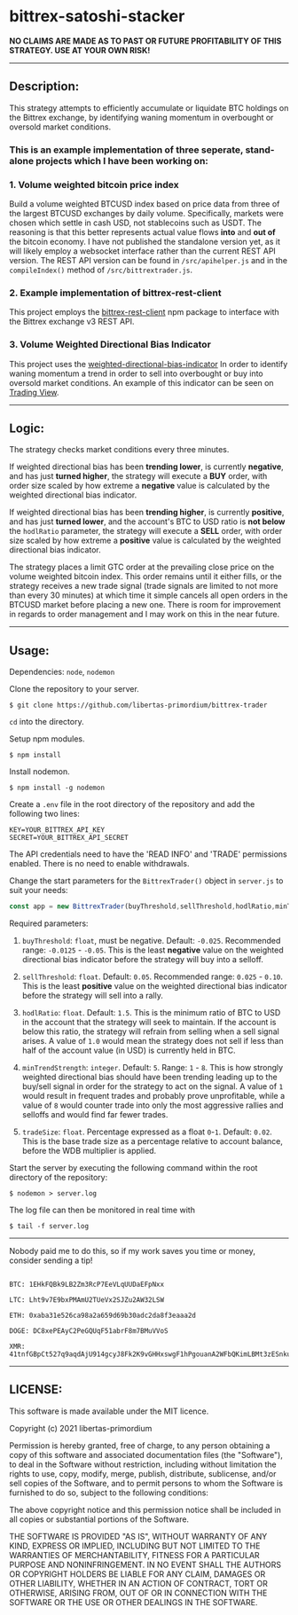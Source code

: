 # bittrex-satoshi-stacker
**NO CLAIMS ARE MADE AS TO PAST OR FUTURE PROFITABILITY OF THIS STRATEGY. USE AT YOUR OWN RISK!**
___
## Description:
This strategy attempts to efficiently accumulate or liquidate BTC holdings on the Bittrex exchange, by identifying waning momentum in overbought or oversold market conditions.

### This is an example implementation of three seperate, stand-alone projects which I have been working on:
### 1. Volume weighted bitcoin price index
Build a volume weighted BTCUSD index based on price data from three of the largest BTCUSD exchanges by daily volume. Specifically, markets were chosen which settle in cash USD, not stablecoins such as USDT. The reasoning is that this better represents actual value flows **into** and **out of** the bitcoin economy. I have not published the standalone version yet, as it will likely employ a websocket interface rather than the current REST API version. The REST API version can be found in `/src/apihelper.js` and in the `compileIndex()` method of `/src/bittrextrader.js`.

### 2. Example implementation of **bittrex-rest-client**
This project employs the [bittrex-rest-client](https://github.com/libertas-primordium/bittrex-rest-client) npm package to interface with the Bittrex exchange v3 REST API.

### 3. Volume Weighted Directional Bias Indicator
This project uses the [weighted-directional-bias-indicator](https://github.com/libertas-primordium/weighted-directional-bias-indicator) In order to identify waning momentum a trend in order to sell into overbought or buy into oversold market conditions. An example of this indicator can be seen on [Trading View](https://www.tradingview.com/script/DAtBMtVG-Volume-Weighted-Directional-Bias/).

___
## Logic:
The strategy checks market conditions every three minutes.

If weighted directional bias has been **trending lower**, is currently **negative**, and has just **turned higher**, the strategy will execute a **BUY** order, with order size scaled by how extreme a **negative** value is calculated by the weighted directional bias indicator.

If weighted directional bias has been **trending higher**, is currently **positive**, and has just **turned lower**, and the account's BTC to USD ratio is **not below** the `hodlRatio` parameter, the strategy will execute a **SELL** order, with order size scaled by how extreme a **positive** value is calculated by the weighted directional bias indicator.

The strategy places a limit GTC order at the prevailing close price on the volume weighted bitcoin index. This order remains until it either fills, or the strategy receives a new trade signal (trade signals are limited to not more than every 30 minutes) at which time it simple cancels all open orders in the BTCUSD market before placing a new one. There is room for improvement in regards to order management and I may work on this in the near future.
___
## Usage:
Dependencies: `node`, `nodemon`

Clone the repository to your server.
```
$ git clone https://github.com/libertas-primordium/bittrex-trader
```
`cd` into the directory.

Setup npm modules.
```
$ npm install
```

Install nodemon.
```
$ npm install -g nodemon
```

Create a `.env` file in the root directory of the repository and add the following two lines:
```
KEY=YOUR_BITTREX_API_KEY
SECRET=YOUR_BITTREX_API_SECRET
```
The API credentials need to have the 'READ INFO' and 'TRADE' permissions enabled. There is no need to enable withdrawals.

Change the start parameters for the `BittrexTrader()` object in `server.js` to suit your needs:
```js
const app = new BittrexTrader(buyThreshold,sellThreshold,hodlRatio,minTrendStrength)
```
Required parameters:
1. `buyThreshold`: `float`, must be negative. Default: `-0.025`. Recommended range: `-0.0125` - `-0.05`. This is the least **negative** value on the weighted directional bias indicator before the strategy will buy into a selloff.

2. `sellThreshold`: `float`. Default: `0.05`. Recommended range: `0.025` - `0.10`. This is the least **positive** value on the weighted directional bias indicator before the strategy will sell into a rally.
3. `hodlRatio`: `float`. Default: `1.5`. This is the minimum ratio of BTC to USD in the account that the strategy will seek to maintain. If the account is below this ratio, the strategy will refrain from selling when a sell signal arises. A value of `1.0` would mean the strategy does not sell if less than half of the account value (in USD) is currently held in BTC.
4. `minTrendStrength`: `integer`. Default: `5`. Range: `1` - `8`. This is how strongly weighted directional bias should have been trending leading up to the buy/sell signal in order for the strategy to act on the signal. A value of `1` would result in frequent trades and probably prove unprofitable, while a value of `8` would counter trade into only the most aggressive rallies and selloffs and would find far fewer trades.
5. `tradeSize`: `float`. Percentage expressed as a float `0`-`1`. Default: `0.02`. This is the base trade size as a percentage relative to account balance, before the WDB multiplier is applied.

Start the server by executing the following command within the root directory of the repository:
```
$ nodemon > server.log
```
The log file can then be monitored in real time with
```
$ tail -f server.log
```
___
Nobody paid me to do this, so if my work saves you time or money, consider sending a tip!
```

BTC: 1EHkFQBk9LB2Zm3RcP7EeVLqUUDaEFpNxx

LTC: Lht9v7E9bxPMAmU2TUeVx2SJZu2AW32LSW

ETH: 0xaba31e526ca98a2a659d69b30adc2da8f3eaaa2d

DOGE: DC8xePEAyC2PeGQUqF51abrF8m7BMuVVoS

XMR: 41tnfGBpCt527q9aqdAjU914gcyJ8Fk2K9vGHHxswgF1hPgouanA2WFbQKimLBMt3zESnkuBWcn29NMiVAC1k4CxRMAdqB6
```
___
## LICENSE:
This software is made available under the MIT licence.

Copyright (c) 2021 libertas-primordium

Permission is hereby granted, free of charge, to any person obtaining a copy of this software and associated documentation files (the "Software"), to deal in the Software without restriction, including without limitation the rights to use, copy, modify, merge, publish, distribute, sublicense, and/or sell copies of the Software, and to permit persons to whom the Software is furnished to do so, subject to the following conditions:

The above copyright notice and this permission notice shall be included in all copies or substantial portions of the Software.

THE SOFTWARE IS PROVIDED "AS IS", WITHOUT WARRANTY OF ANY KIND, EXPRESS OR IMPLIED, INCLUDING BUT NOT LIMITED TO THE WARRANTIES OF MERCHANTABILITY, FITNESS FOR A PARTICULAR PURPOSE AND NONINFRINGEMENT. IN NO EVENT SHALL THE AUTHORS OR COPYRIGHT HOLDERS BE LIABLE FOR ANY CLAIM, DAMAGES OR OTHER LIABILITY, WHETHER IN AN ACTION OF CONTRACT, TORT OR OTHERWISE, ARISING FROM, OUT OF OR IN CONNECTION WITH THE SOFTWARE OR THE USE OR OTHER DEALINGS IN THE SOFTWARE.